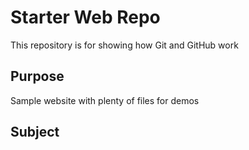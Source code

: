 # Starter Web Repo

This repository is for showing how Git and GitHub work

## Purpose

Sample website with plenty of files for demos


## Subject
